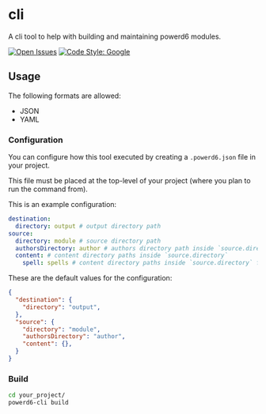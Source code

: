 # cli

A cli tool to help with building and maintaining powerd6 modules.

[![Open Issues](https://img.shields.io/github/issues/powerd6/cli)](https://github.com/powerd6/cli/issues)
[![Code Style: Google](https://img.shields.io/badge/code%20style-google-blueviolet.svg)](https://github.com/google/gts)

## Usage

The following formats are allowed:

- JSON
- YAML

### Configuration

You can configure how this tool executed by creating a `.powerd6.json` file in your project.

This file must be placed at the top-level of your project (where you plan to run the command from).

This is an example configuration:
```yaml
destination:
  directory: output # output directory path
source:
  directory: module # source directory path
  authorsDirectory: author # authors directory path inside `source.directory`
  content: # content directory paths inside `source.directory`
    spell: spells # content directory paths inside `source.directory` for the `spell` model
```
These are the default values for the configuration:

```json
{
  "destination": {
    "directory": "output",
  },
  "source": {
    "directory": "module",
    "authorsDirectory": "author",
    "content": {},
  }
}
```

### Build

```bash
cd your_project/
powerd6-cli build
```
